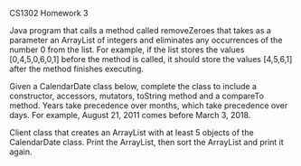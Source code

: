 CS1302 Homework 3

Java program that calls a method called removeZeroes that takes as a parameter an ArrayList of integers and eliminates any occurrences of the number 0 from the list. For example, if the list stores the values [0,4,5,0,6,0,1] before the method is called, it should store the values [4,5,6,1] after the method finishes executing. 

Given a CalendarDate class below, complete the class to include a constructor, accessors, mutators, toString method and a compareTo method. Years take precedence over months, which take precedence over days. For example, August 21, 2011 comes before March 3, 2018.

Client class that creates an ArrayList with at least 5 objects of the CalendarDate class. Print the ArrayList, then sort the ArrayList and print it again. 
